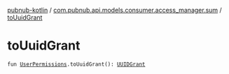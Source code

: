 [pubnub-kotlin](../index.md) / [com.pubnub.api.models.consumer.access_manager.sum](index.md) / [toUuidGrant](./to-uuid-grant.md)

# toUuidGrant

`fun `[`UserPermissions`](-user-permissions/index.md)`.toUuidGrant(): `[`UUIDGrant`](../com.pubnub.api.models.consumer.access_manager.v3/-u-u-i-d-grant/index.md)